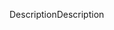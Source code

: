 <span data-ttu-id="d7672-101">Description</span><span class="sxs-lookup"><span data-stu-id="d7672-101">Description</span></span>
